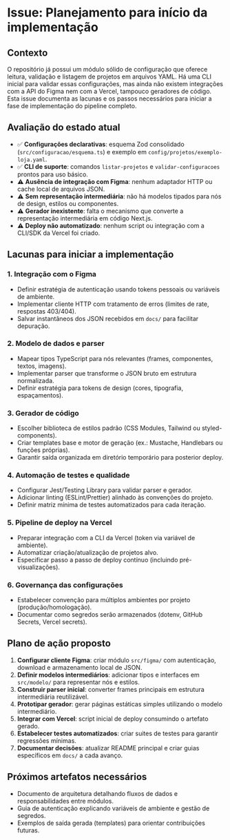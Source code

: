 # Issue: Planejamento para início da implementação

## Contexto
O repositório já possui um módulo sólido de configuração que oferece leitura, validação e listagem de projetos em arquivos YAML. Há uma CLI inicial para validar essas configurações, mas ainda não existem integrações com a API do Figma nem com a Vercel, tampouco geradores de código. Esta issue documenta as lacunas e os passos necessários para iniciar a fase de implementação do pipeline completo.

## Avaliação do estado atual
- ✅ **Configurações declarativas**: esquema Zod consolidado (`src/configuracao/esquema.ts`) e exemplo em `config/projetos/exemplo-loja.yaml`.
- ✅ **CLI de suporte**: comandos `listar-projetos` e `validar-configuracoes` prontos para uso básico.
- ⚠️ **Ausência de integração com Figma**: nenhum adaptador HTTP ou cache local de arquivos JSON.
- ⚠️ **Sem representação intermediária**: não há modelos tipados para nós de design, estilos ou componentes.
- ⚠️ **Gerador inexistente**: falta o mecanismo que converte a representação intermediária em código Next.js.
- ⚠️ **Deploy não automatizado**: nenhum script ou integração com a CLI/SDK da Vercel foi criado.

## Lacunas para iniciar a implementação
### 1. Integração com o Figma
- Definir estratégia de autenticação usando tokens pessoais ou variáveis de ambiente.
- Implementar cliente HTTP com tratamento de erros (limites de rate, respostas 403/404).
- Salvar instantâneos dos JSON recebidos em `docs/` para facilitar depuração.

### 2. Modelo de dados e parser
- Mapear tipos TypeScript para nós relevantes (frames, componentes, textos, imagens).
- Implementar parser que transforme o JSON bruto em estrutura normalizada.
- Definir estratégia para tokens de design (cores, tipografia, espaçamentos).

### 3. Gerador de código
- Escolher biblioteca de estilos padrão (CSS Modules, Tailwind ou styled-components).
- Criar templates base e motor de geração (ex.: Mustache, Handlebars ou funções próprias).
- Garantir saída organizada em diretório temporário para posterior deploy.

### 4. Automação de testes e qualidade
- Configurar Jest/Testing Library para validar parser e gerador.
- Adicionar linting (ESLint/Prettier) alinhado às convenções do projeto.
- Definir matriz mínima de testes automatizados para cada iteração.

### 5. Pipeline de deploy na Vercel
- Preparar integração com a CLI da Vercel (token via variável de ambiente).
- Automatizar criação/atualização de projetos alvo.
- Especificar passo a passo de deploy contínuo (incluindo pré-visualizações).

### 6. Governança das configurações
- Estabelecer convenção para múltiplos ambientes por projeto (produção/homologação).
- Documentar como segredos serão armazenados (dotenv, GitHub Secrets, Vercel secrets).

## Plano de ação proposto
1. **Configurar cliente Figma**: criar módulo `src/figma/` com autenticação, download e armazenamento local de JSON.
2. **Definir modelos intermediários**: adicionar tipos e interfaces em `src/modelo/` para representar nós e estilos.
3. **Construir parser inicial**: converter frames principais em estrutura intermediária reutilizável.
4. **Prototipar gerador**: gerar páginas estáticas simples utilizando o modelo intermediário.
5. **Integrar com Vercel**: script inicial de deploy consumindo o artefato gerado.
6. **Estabelecer testes automatizados**: criar suites de testes para garantir regressões mínimas.
7. **Documentar decisões**: atualizar README principal e criar guias específicos em `docs/` a cada avanço.

## Próximos artefatos necessários
- Documento de arquitetura detalhando fluxos de dados e responsabilidades entre módulos.
- Guia de autenticação explicando variáveis de ambiente e gestão de segredos.
- Exemplos de saída gerada (templates) para orientar contribuições futuras.
